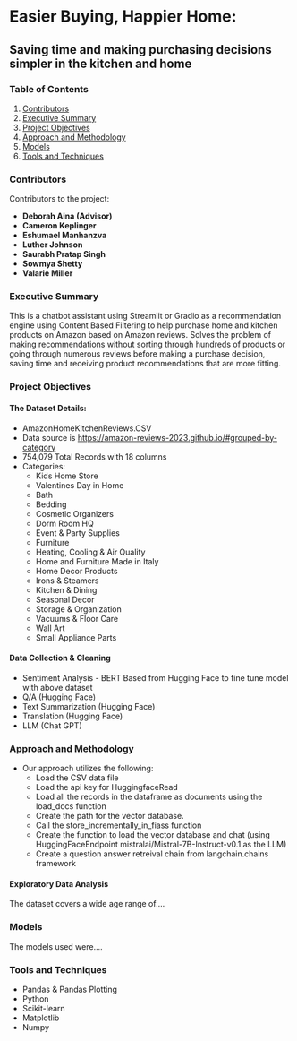 # Easier Buying, Happier Home: 
## Saving time and making purchasing decisions simpler in the kitchen and home

### Table of Contents

1. [Contributors](#contributors)
2. [Executive Summary](#executive-summary)
3. [Project Objectives](#project-objectives)
4. [Approach and Methodology](#approach-and-methodology)
5. [Models](#models)
6. [Tools and Techniques](#tools-and-techniques)

### Contributors

Contributors to the project:
* **Deborah Aina (Advisor)**
* **Cameron Keplinger**
* **Eshumael Manhanzva**
* **Luther Johnson**
* **Saurabh Pratap Singh**
* **Sowmya Shetty**
* **Valarie Miller**

### Executive Summary 

This is a chatbot assistant using Streamlit or Gradio as a recommendation engine using Content Based Filtering to help purchase home and kitchen products on Amazon based on Amazon reviews.  Solves the problem of making recommendations without sorting through hundreds of products or going through numerous reviews before making a purchase decision, saving time and receiving product recommendations that are more fitting. 

### Project Objectives
#### The Dataset Details:
* AmazonHomeKitchenReviews.CSV
* Data source is https://amazon-reviews-2023.github.io/#grouped-by-category
* 754,079 Total Records with 18 columns
* Categories: 
  * Kids Home Store
  * Valentines Day in Home
  * Bath
  * Bedding
  * Cosmetic Organizers
  * Dorm Room HQ
  * Event & Party Supplies
  * Furniture
  * Heating, Cooling & Air Quality
  * Home and Furniture Made in Italy
  * Home Decor Products
  * Irons & Steamers
  * Kitchen & Dining
  * Seasonal Decor
  * Storage & Organization
  * Vacuums & Floor Care
  * Wall Art
  * Small Appliance Parts

#### Data Collection & Cleaning

* Sentiment Analysis - BERT Based from Hugging Face to fine tune model with above dataset
* Q/A (Hugging Face)
* Text Summarization (Hugging Face)
* Translation (Hugging Face)
* LLM (Chat GPT)

### Approach and Methodology

* Our approach utilizes the following: 
  * Load the CSV data file
  * Load the api key for HuggingfaceRead
  * Load all the records in the dataframe as documents using the load_docs function
  * Create the path for the vector database. 
  * Call the store_incrementally_in_fiass function
  * Create the function to load the vector database and chat (using HuggingFaceEndpoint mistralai/Mistral-7B-Instruct-v0.1 as the LLM) 
  * Create a question answer retreival chain from langchain.chains framework

#### Exploratory Data Analysis

The dataset covers a wide age range of....

###  Models

The models used were....

### Tools and Techniques

* Pandas & Pandas Plotting
* Python
* Scikit-learn
* Matplotlib
* Numpy

